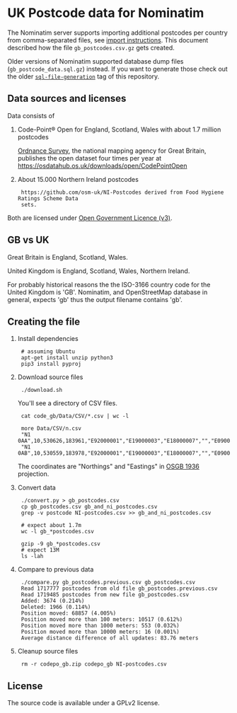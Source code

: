 UK Postcode data for Nominatim
==============================

The Nominatim server supports importing additional postcodes per country from comma-separated files,
see [import instructions](https://www.nominatim.org/release-docs/latest/admin/Import/). This document
described how the file `gb_postcodes.csv.gz` gets created.

Older versions of Nominatim supported database dump files (`gb_postcode_data.sql.gz`) instead. If
you want to generate those check out the older [`sql-file-generation`](https://github.com/osm-search/gb-postcode-data/tags) tag of this repository.


Data sources and licenses
-------------------------

Data consists of

1. Code-Point® Open for England, Scotland, Wales with about 1.7 million postcodes

   [Ordnance Survey](https://en.wikipedia.org/wiki/Ordnance_Survey), the national mapping agency
   for Great Britain, publishes the open dataset four times per year at
   https://osdatahub.os.uk/downloads/open/CodePointOpen

2. About 15.000 Northern Ireland postcodes

        https://github.com/osm-uk/NI-Postcodes derived from Food Hygiene Ratings Scheme Data
        sets.

Both are licensed under [Open Government Licence (v3)](https://www.nationalarchives.gov.uk/doc/open-government-licence/version/3/).



GB vs UK
--------

Great Britain is England, Scotland, Wales.

United Kingdom is England, Scotland, Wales, Northern Ireland.

For probably historical reasons the the ISO-3166 country code for the United Kingdom is 'GB'. Nominatim,
and OpenStreetMap database in general, expects 'gb' thus the output filename contains 'gb'.





Creating the file
-----------------

1. Install dependencies

        # assuming Ubuntu
        apt-get install unzip python3
        pip3 install pyproj

2. Download source files

        ./download.sh

     You'll see a directory of CSV files.

        cat code_gb/Data/CSV/*.csv | wc -l

        more Data/CSV/n.csv
        "N1 0AA",10,530626,183961,"E92000001","E19000003","E18000007","","E09000019","E05000368"
        "N1 0AB",10,530559,183978,"E92000001","E19000003","E18000007","","E09000019","E05000368"

    The coordinates are "Northings" and "Eastings" in [OSGB 1936](http://epsg.io/27700) projection.

3. Convert data

        ./convert.py > gb_postcodes.csv
        cp gb_postcodes.csv gb_and_ni_postcodes.csv
        grep -v postcode NI-postcodes.csv >> gb_and_ni_postcodes.csv

        # expect about 1.7m
        wc -l gb_*postcodes.csv

        gzip -9 gb_*postcodes.csv
        # expect 13M
        ls -lah

4. Compare to previous data

        ./compare.py gb_postcodes.previous.csv gb_postcodes.csv
        Read 1717777 postcodes from old file gb_postcodes.previous.csv
        Read 1719485 postcodes from new file gb_postcodes.csv
        Added: 3674 (0.214%)
        Deleted: 1966 (0.114%)
        Position moved: 68857 (4.005%)
        Position moved more than 100 meters: 10517 (0.612%)
        Position moved more than 1000 meters: 553 (0.032%)
        Position moved more than 10000 meters: 16 (0.001%)
        Average distance difference of all updates: 83.76 meters

5. Cleanup source files

        rm -r codepo_gb.zip codepo_gb NI-postcodes.csv

License
-------
The source code is available under a GPLv2 license.
